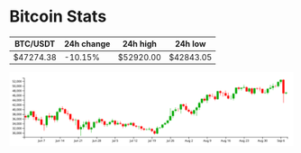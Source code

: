# Bitcoin Stats

BTC/USDT|24h change|24h high|24h low|
|---|---|---|---|
|$47274.38|-10.15%|$52920.00|$42843.05|

<img src="./chart.svg">
